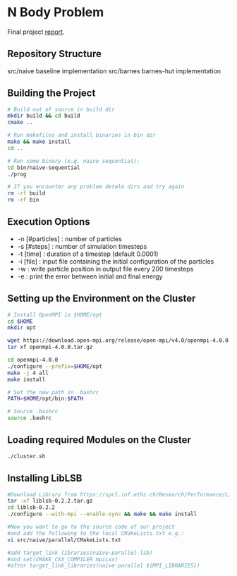 # N Body Problem

Final project [report](https://github.com/ktrianta/n-body-problem/blob/master/report/report.pdf).
## Repository Structure

src/naive baseline implementation
src/barnes barnes-hut implementation

## Building the Project

```bash
# Build out of source in build dir
mkdir build && cd build
cmake ..

# Run makefiles and install binaries in bin dir
make && make install
cd ..

# Run some binary (e.g. naive sequential):
cd bin/naive-sequential
./prog

# If you encounter any problem detele dirs and try again
rm -rf build
rm -rf bin
```

## Execution Options

* -n [#particles] : number of particles
* -s [#steps] : number of simulation timesteps
* -t [time] : duration of a timestep (default 0.0001)
* -i [file] : input file containing the initial configuration of the particles
* -w : write particle position in output file every 200 timesteps
* -e : print the error between initial and final energy 


## Setting up the Environment on the Cluster
```bash
# Install OpenMPI in $HOME/opt
cd $HOME
mkdir opt

wget https://download.open-mpi.org/release/open-mpi/v4.0/openmpi-4.0.0.tar.gz
tar xf openmpi-4.0.0.tar.gz

cd openmpi-4.0.0
./configure --prefix=$HOME/opt
make -j 4 all
make install

# Set the new path in .bashrc
PATH=$HOME/opt/bin:$PATH

# Source .bashrc
source .bashrc
```

## Loading required Modules on the Cluster
```bash
./cluster.sh
```
## Installing LibLSB
```bash
#Download Library from https://spcl.inf.ethz.ch/Research/Performance/LibLSB/
tar -xf liblsb-0.2.2.tar.gz
cd liblsb-0.2.2
./configure --with-mpi --enable-sync && make && make install

#Now you want to go to the source code of our project 
#and add the following to the local CMakeLists.txt e.g.:
vi src/naive/parallel/CMakeLists.txt

#add target_link_libraries(naive-parallel lsb) 
#and set(CMAKE_CXX_COMPILER mpicxx)
#after target_link_libraries(naive-parallel ${MPI_LIBRARIES})

```
